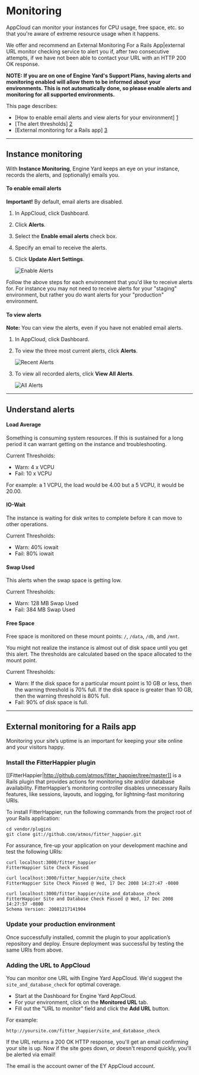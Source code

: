 # Monitoring

AppCloud can monitor your instances for CPU usage, free space, etc. so that you're aware of extreme resource usage when it happens. 

We offer and recommend an External Monitoring For a Rails App|external URL monitor checking service to alert you if, after two consecutive attempts, if we have not been able to contact your URL with an HTTP 200 OK response.

**NOTE: If you are on one of Engine Yard's Support Plans, having alerts and monitoring enabled will allow them to be informed about your environments. This is not automatically done, so please enable alerts and monitoring for all supported environments.**

This page describes:

  * [How to enable email alerts and view alerts for your environment] [1]
  * [The alert thresholds] [2]
  * [External monitoring for a Rails app] [3]

---
<h2><a id="topic1"> Instance monitoring </a></h2>

With **Instance Monitoring**, Engine Yard keeps an eye on your instance, records the alerts, and (optionally) emails you.

#### To enable email alerts

**Important!** By default, email alerts are disabled.

1. In AppCloud, click Dashboard.
2. Click **Alerts**.
2. Select the **Enable email alerts** check box.
3. Specify an email to receive the alerts.
4. Click **Update Alert Settings**.

    ![Enable Alerts](images/enable_alerts.jpg)

Follow the above steps for each environment that you'd like to receive alerts for.  For instance you may not need to receive alerts for your "staging" environment, but rather you do want alerts for your "production" environment.

#### To view alerts

**Note:** You can view the alerts, even if you have not enabled email alerts.

1. In AppCloud, click Dashboard.
2. To view the three most current alerts, click **Alerts**.

    ![Recent Alerts](images/recent_alerts.jpg)

3. To view all recorded alerts, click **View All Alerts**.

    ![All Alerts](images/all_alerts.jpg)

---
<h2><a id="topic2">Understand alerts</a></h2>

#### Load Average

Something is consuming system resources.  If this is sustained for a long period it can warrant getting on the instance and troubleshooting. 

Current Thresholds:

  * Warn: 4 x VCPU
  * Fail: 10 x VCPU

For example: a 1 VCPU, the load would be 4.00 but a 5 VCPU, it would be 20.00.  

#### IO-Wait

The instance is waiting for disk writes to complete before it can move to other operations.

Current Thresholds:

  * Warn: 40% iowait
  * Fail: 80% iowait


#### Swap Used

This alerts when the swap space is getting low.  

Current Thresholds:

  * Warn: 128 MB Swap Used
  * Fail: 384 MB Swap Used

#### Free Space

Free space is monitored on these mount points: `/`, `/data`, `/db`, and `/mnt`.

You might not realize the instance is almost out of disk space until you get this alert. The thresholds are calculated based on the space allocated to the mount point.

Current Thresholds:

* Warn: If the disk space for a particular mount point is 10 GB or less, then the warning threshold is 70% full. If the disk space is greater than 10 GB, then the warning threshold is 80% full. 
* Fail: 90% of disk space is full.

---
<h2><a id="topic3">External monitoring for a Rails app</a></h2>

Monitoring your site’s uptime is an important for keeping your site online and your visitors happy.

### Install the FitterHappier plugin

[[FitterHappier|http://github.com/atmos/fitter_happier/tree/master]] is a Rails plugin that provides actions for monitoring site and/or database availability. FitterHappier’s monitoring controller disables unnecessary Rails features, like sessions, layouts, and logging, for lightning-fast monitoring URIs.

To install FitterHappier, run the following commands from the project root of your Rails application:

    cd vendor/plugins
    git clone git://github.com/atmos/fitter_happier.git

For assurance, fire-up your application on your development machine and test the following URIs:

    curl localhost:3000/fitter_happier
    FitterHappier Site Check Passed
    
    curl localhost:3000/fitter_happier/site_check
    FitterHappier Site Check Passed @ Wed, 17 Dec 2008 14:27:47 -0800
    
    curl localhost:3000/fitter_happier/site_and_database_check
    FitterHappier Site and Database Check Passed @ Wed, 17 Dec 2008 14:27:57 -0800
    Schema Version: 20081217141904

### Update your production environment

Once successfully installed, commit the plugin to your application’s repository and deploy.  Ensure deployment was successful by testing the same URIs from above.

### Adding the URL to AppCloud

You can monitor one URL with Engine Yard AppCloud.  We'd suggest the `site_and_database_check` for optimal coverage.

  - Start at the Dashboard for Engine Yard AppCloud.
  - For your environment, click on the **Monitored URL** tab.
  - Fill out the "URL to monitor" field and click the **Add URL** button.

For example: 

    http://yoursite.com/fitter_happier/site_and_database_check

If the URL returns a 200 OK HTTP response, you'll get an email confirming your site is up.  Now if the site goes down, or doesn't respond quickly, you'll be alerted via email!

The email is the account owner of the EY AppCloud account.

  [1]: #topic1        "topic1"
  [2]: #topic2        "topic2"
  [3]: #topic3        "topic3"
